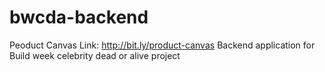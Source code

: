 # bwcda-backend

Peoduct Canvas Link: http://bit.ly/product-canvas
Backend application for Build week celebrity dead or alive project
